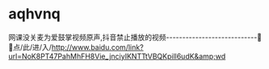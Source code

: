 # aqhvnq
网课没关麦为爱鼓掌视频原声,抖音禁止播放的视频----------------------------🎯🎯点/此/进/入/http://www.baidu.com/link?url=NoK8PT47PahMhFH8Vie_jnciyIKNTTtVBQKpill6udK&amp;wd
